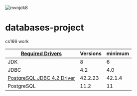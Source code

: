 ![mvnjdk8](https://img.shields.io/badge/Java_8-42.2.16-blue.svg)
# databases-project
cs166 work

| [Required Drivers](/requirements.txt) | Versions | minimum |
| --- | --- | --- |
| JDK | 8 | 6 |
| JDBC | 4.2 | 4.0 |
| [PostgreSQL JDBC 4.2 Driver](https://jdbc.postgresql.org/download.html) | 42.2.23 | 42.1.4 |
| PostgreSQL | 11.2 | 11 |